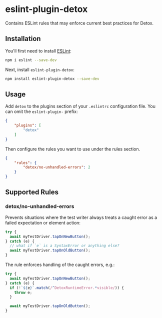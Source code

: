 # eslint-plugin-detox

Contains ESLint rules that may enforce current best practices for Detox.

## Installation

You'll first need to install [ESLint](https://eslint.org/):

```sh
npm i eslint --save-dev
```

Next, install `eslint-plugin-detox`:

```sh
npm install eslint-plugin-detox --save-dev
```

## Usage

Add `detox` to the plugins section of your `.eslintrc` configuration file. You can omit the `eslint-plugin-` prefix:

```json
{
    "plugins": [
        "detox"
    ]
}
```


Then configure the rules you want to use under the rules section.

```json
{
    "rules": {
        "detox/no-unhandled-errors": 2
    }
}
```

## Supported Rules

### detox/no-unhandled-errors

Prevents situations where the test writer always treats a caught error as a failed expectation or element action:

```js
try {
  await myTestDriver.tapOnNewButton();
} catch (e) {
  // what if `e` is a SyntaxError or anything else?
  await myTestDriver.tapOnOldButton();
}
```

The rule enforces handling of the caught errors, e.g.:

```js
try {
  await myTestDriver.tapOnNewButton();
} catch (e) {
  if (!`${e}`.match(/^DetoxRuntimeError.*visible/)) {
    throw e;
  }

  await myTestDriver.tapOnOldButton();
}
```
